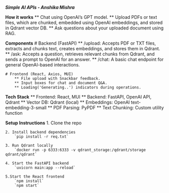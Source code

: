 ***Simple AI APIs - Anshika Mishra***

**How it works**
    ** Chat using OpenAI’s GPT model.
    ** Upload PDFs or text files, which are chunked, embedded using OpenAI embeddings, and stored in Qdrant vector DB.
    ** Ask questions about your uploaded document using RAG.

**Components**
    # Backend (FastAPI)
        ** /upload: Accepts PDF or TXT files, extracts and chunks text, creates embeddings, and stores them in Qdrant.
        ** /ask: Accepts a question, retrieves relevant chunks from Qdrant, and sends a prompt to OpenAI for an answer.
        ** /chat: A basic chat endpoint for general OpenAI-based interactions.

    # Frontend (React, Axios, MUI)
        ** File upload with Snackbar feedback.
        ** Input boxes for chat and document Q&A.
        ** Loading('Generating..') indicators during operations.

**Tech Stack**
    ** Frontend: React, MUI
    ** Backend: FastAPI, OpenAI API, Qdrant
    ** Vector DB: Qdrant (local)
    ** Embeddings: OpenAI text-embedding-3-small
    ** PDF Parsing: PyPDF
    ** Text Chunking: Custom utility function

**Setup Instructions**
    1. Clone the repo

    2. Install backend dependencies
        `pip install -r req.txt`
    
    3. Run Qdrant locally
        `docker run -p 6333:6333 -v qdrant_storage:/qdrant/storage qdrant/qdrant`
    
    4. Start the FastAPI backend
        `uvicorn main:app --reload`
    
    5.Start the React frontend
        `npm install`
        `npm start`


